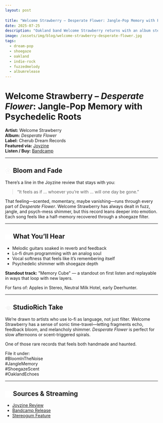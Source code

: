 ```yaml
---
layout: post

title: "Welcome Strawberry – Desperate Flower: Jangle-Pop Memory with Psychedelic Roots"
date: 2025-07-25
description: "Oakland band Welcome Strawberry returns with an album steeped in scent, sorrow, and shimmer. *Desperate Flower* is noise-kissed dream pop for emotional bloom cycles."
image: /assets/img/blog/welcome-strawberry-desperate-flower.jpg
tags:
  - dream-pop
  - shoegaze
  - oakland
  - indie-rock
  - fuzzedmelody
  - albumrelease
---
```


# Welcome Strawberry – *Desperate Flower*: Jangle-Pop Memory with Psychedelic Roots

**Artist:** Welcome Strawberry  
**Album:** *Desperate Flower*  
**Label:** Cherub Dream Records  
**Featured via:** [Joyzine](https://joyzine.org/2025/07/23/welcome-strawberry-desperate-flower/)  
**Listen / Buy:** [Bandcamp](https://welcomestrawberry.bandcamp.com/album/desperate-flower)

---

## <img src="/assets/icons/plum-flower.svg" alt="Flower icon" style="width: 1em; vertical-align: middle;" /> Bloom and Fade

There’s a line in the Joyzine review that stays with you:
> “It feels as if … whoever you’re with … will one day be gone.”

That feeling—scented, momentary, maybe vanishing—runs through every part of *Desperate Flower*. Welcome Strawberry has always dealt in fuzz, jangle, and psych-mess shimmer, but this record leans deeper into emotion. Each song feels like a half-memory recovered through a shoegaze filter.

---

## <img src="/assets/icons/headphones.svg" alt="Headphones icon" style="width: 1em; vertical-align: middle;" /> What You’ll Hear

- Melodic guitars soaked in reverb and feedback  
- Lo-fi drum programming with an analog soul  
- Vocal softness that feels like it’s remembering itself  
- Psychedelic shimmer with shoegaze depth

**Standout track:** "Memory Cube" — a standout on first listen and replayable in ways that loop with new layers.

For fans of: Apples in Stereo, Neutral Milk Hotel, early Deerhunter.

---

## <img src="/assets/icons/magic-eye.svg" alt="Eye icon" style="width: 1em; vertical-align: middle;" /> StudioRich Take

We’re drawn to artists who use lo-fi as language, not just filter. Welcome Strawberry has a sense of sonic time-travel—letting fragments echo, feedback bloom, and melancholy shimmer. *Desperate Flower* is perfect for slow afternoons or scent-triggered spirals.

One of those rare records that feels both handmade and haunted.

File it under:  
#BloomInTheNoise  
#JangleMemory  
#ShoegazeScent  
#OaklandEchoes

---

## <img src="/assets/icons/hollow-book.svg" alt="Book Open icon" style="width: 1em; vertical-align: middle;" /> Sources & Streaming
- [Joyzine Review](https://joyzine.org/2025/07/23/welcome-strawberry-desperate-flower/)  
- [Bandcamp Release](https://welcomestrawberry.bandcamp.com/album/desperate-flower)  
- [Stereogum Feature](https://www.stereogum.com/2314114/welcome-strawberry-desperate-flower/music/)

